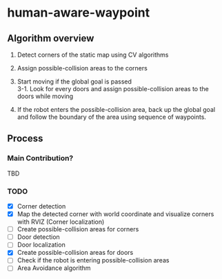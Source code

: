 # human-aware-waypoint


## Algorithm overview
1. Detect corners of the static map using CV algorithms  

2. Assign possible-collision areas to the corners 

3. Start moving if the global goal is passed\
    3-1. Look for every doors and assign possible-collision areas to the doors while moving
 
4. If the robot enters the possible-collision area, back up the global goal and follow the boundary of the area using sequence of waypoints.

## Process
### Main Contribution?
TBD
### TODO

- [x] Corner detection
- [X] Map the detected corner with world coordinate and visualize corners with RVIZ (Corner localization)
- [ ] Create possible-collision areas for corners
- [ ] Door detection
- [ ] Door localization
- [X] Create possible-collision areas for doors
- [ ] Check if the robot is entering possible-collision areas
- [ ] Area Avoidance algorithm
